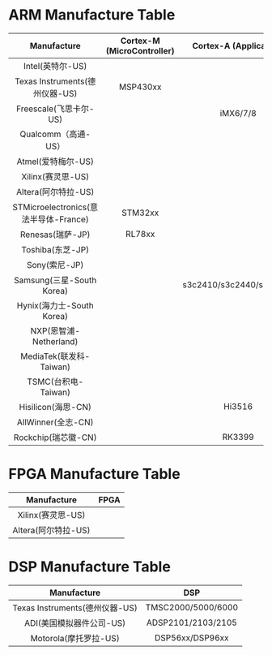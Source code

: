 # ARM Manufacture Table
| Manufacture | Cortex-M (MicroController) | Cortex-A (Application) | Cortex-R (Realtime) |
| :-: | :-: | :-: | :-: |
| Intel(英特尔-US) |  | | |
| Texas Instruments(德州仪器-US) | MSP430xx |  | |
| Freescale(飞思卡尔-US) |  | iMX6/7/8 | |
| Qualcomm（高通-US） |  |  | |
| Atmel(爱特梅尔-US) |  |  | |
| Xilinx(赛灵思-US) |  |  | |
| Altera(阿尔特拉-US) |  | | |
| STMicroelectronics(意法半导体-France) | STM32xx | | |
| Renesas(瑞萨-JP) | RL78xx | | |
| Toshiba(东芝-JP) |  | | |
| Sony(索尼-JP) |  | | |
| Samsung(三星-South Korea) |  | s3c2410/s3c2440/s3c6410 | |
| Hynix(海力士-South Korea) |  |  | |
| NXP(恩智浦-Netherland) |  |  | |
| MediaTek(联发科-Taiwan) |  |  | |
| TSMC(台积电-Taiwan) |  |  | |
| Hisilicon(海思-CN) |  | Hi3516 | |
| AllWinner(全志-CN) |  |  | |
| Rockchip(瑞芯徽-CN) |  | RK3399 | |
# FPGA Manufacture Table
| Manufacture | FPGA |
| :-: | :-: |
| Xilinx(赛灵思-US) |  |
| Altera(阿尔特拉-US) |  |
# DSP Manufacture Table
| Manufacture | DSP |
| :-: | :-: |
| Texas Instruments(德州仪器-US) | TMSC2000/5000/6000 |
| ADI(美国模拟器件公司-US) | ADSP2101/2103/2105 |
| Motorola(摩托罗拉-US) | DSP56xx/DSP96xx |

